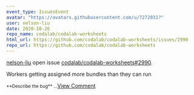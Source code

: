 ```yaml
---
event_type: IssuesEvent
avatar: "https://avatars.githubusercontent.com/u/7272031?"
user: nelson-liu
date: 2020-10-26
repo_name: codalab/codalab-worksheets
html_url: https://github.com/codalab/codalab-worksheets/issues/2990
repo_url: https://github.com/codalab/codalab-worksheets
---
```


<a href='https://github.com/nelson-liu' target='_blank'>nelson-liu</a> open issue <a href='https://github.com/codalab/codalab-worksheets/issues/2990' target='_blank'>codalab/codalab-worksheets#2990</a>.

<p>Workers getting assigned more bundles than they can run</p><small>**Describe the bug**...</small><a href='https://github.com/codalab/codalab-worksheets/issues/2990' target='_blank'>View Comment</a>
